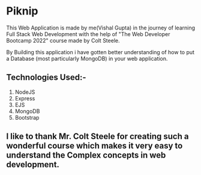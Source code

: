 # Piknip

This Web Application is made by me(Vishal Gupta) in the journey of learning Full Stack Web Development with the help of "The Web Developer Bootcamp 2022" course
made by Colt Steele.

By Building this application i have gotten better understanding of how to put a Database (most particularly MongoDB) in your web application.

## Technologies Used:-

1. NodeJS
2. Express
3. EJS
4. MongoDB 
5. Bootstrap

## I like to thank Mr. Colt Steele for creating such a wonderful course which makes it very easy to understand the Complex concepts in web development.

